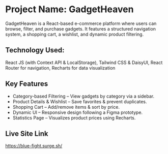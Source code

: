 
# Project Name: GadgetHeaven


GadgetHeaven is a React-based e-commerce platform where users can browse, filter, and purchase gadgets. It features a structured navigation system, a shopping cart, a wishlist, and dynamic product filtering.


## Technology Used:

React JS (with Context API & LocalStorage),
Tailwind CSS & DaisyUI,
React Router for navigation,
Recharts for data visualization


## Key Features

 - Category-based Filtering – View gadgets by category via a sidebar.
 - Product Details & Wishlist – Save favorites & prevent duplicates.
 - Shopping Cart – Add/remove items & sort by price.
 - Dynamic UI – Responsive design following a Figma prototype.
 - Statistics Page – Visualizes product prices using Recharts.


## Live Site Link

https://blue-fight.surge.sh/
